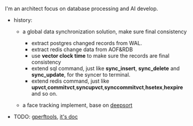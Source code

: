 I'm an architect focus on database processing and AI develop.

* history:
  * a global data synchronization solution, make sure final consistency
    * extract postgres changed records from WAL.
    * extract redis change data from AOF&RDB
    * use **vector clock time** to make sure the records are final consistency
    * extend sql command, just like **sync_insert**, **sync_delete** and **sync_update**, for the syncer to terminal.
    * extend redis command, just like **upvct**,**commitvct**,**syncupvct**,**synccommitvct**,**hsetex**,**hexpire** and so on.
  
  * a face tracking implement, base on [deepsort](https://github.com/oylz/DS)
  
  
* TODO: [gperftools](https://github.com/oylz/gperftools), [it's doc](https://oylz.github.io/gperftools/)


